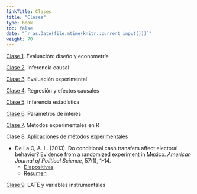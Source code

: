 ```yaml
---
linkTitle: Clases
title: "Clases"
type: book
toc: false
date: "`r as.Date(file.mtime(knitr::current_input()))`"
weight: 70
---
```


[Clase 1](https://eps-2021.netlify.app/clases/clase_1.html#1). Evaluación: diseño y econometría

[Clase 2](https://eps-2021.netlify.app/clases/clase_2.html#1). Inferencia causal

[Clase 3](https://eps-2021.netlify.app/clases/clase_3.html#1). Evaluación experimental

[Clase 4](https://eps-2021.netlify.app/clases/clase_4.html#1). Regresión y efectos causales

[Clase 5](https://eps-2021.netlify.app/clases/clase_5.html#1). Inferencia estadística

[Clase 6](https://eps-2021.netlify.app/clases/clase_6.html#1). Parámetros de interés

[Clase 7](https://eps-2021.netlify.app/clases/clase_7.html#1). Métodos experimentales en R

Clase 8. Aplicaciones de métodos experimentales

  - De La O, A. L. (2013). Do conditional cash transfers affect electoral behavior? Evidence from a randomized experiment in Mexico. *American Journal of Political Science*, 57(1), 1-14.
    - [Diapositivas](/uploads/De_la_O_diapositvas.pdf)
    - [Resumen](/uploads/De_la_O_resumen.pdf)

[Clase 9](https://eps-2021.netlify.app/clases/clase_9.html#1). LATE y variables instrumentales